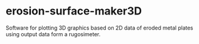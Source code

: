 # erosion-surface-maker3D
Software for plotting 3D graphics based on 2D data of eroded metal plates using output data form a rugosimeter. 

